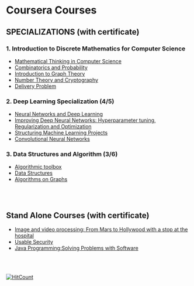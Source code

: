 # Coursera Courses

## SPECIALIZATIONS (with certificate)

### 1. Introduction to Discrete Mathematics for Computer Science
  - [Mathematical Thinking in Computer Science](Introduction_to_Discrete_Mathematics_for_Computer_Science_Specialization/Mathematical_Thinking_in_Computer_Science)
  - [Combinatorics and Probability](Introduction_to_Discrete_Mathematics_for_Computer_Science_Specialization/Combinatorics_and_Probability)
  - [Introduction to Graph Theory](Introduction_to_Discrete_Mathematics_for_Computer_Science_Specialization/Introduction_to_Graph_Theory)
  - [Number Theory and Cryptography](Introduction_to_Discrete_Mathematics_for_Computer_Science_Specialization/Number_Theory_and_Cryptography)
  - [Delivery Problem](Introduction_to_Discrete_Mathematics_for_Computer_Science_Specialization/Delivery_problem)
  

### 2. Deep Learning Specialization (4/5)
  - [Neural Networks and Deep Learning](Deep_Learning_Specialization/Neural_Networks_and_Deep_Learning)
  - [Improving Deep Neural Networks: Hyperparameter tuning, Regularization and Optimization](https://github.com/sagarchand9/Coursera_Courses/tree/master/Deep_Learning_Specialization/Improving_Deep_Neural_Networks:%20Hyperparameter_tuning%2C_Regularization_and_Optimization) 
  - [Structuring Machine Learning Projects](Deep_Learning_Specialization/Structuring_Machine_Learning_Projects)
  - [Convolutional Neural Networks](Deep_Learning_Specialization/Convolution_Neural_Networks)
  
### 3. Data Structures and Algorithm (3/6)
  - [Algorithmic toolbox](Data_Structures_and_Algorithms_Specialization/Algorithmic_Toolbox)
  - [Data Structures](Data_Structures_and_Algorithms_Specialization/Data_Structures) 
  - [Algorithms on Graphs](Data_Structures_and_Algorithms_Specialization/Algorithms_on_Graphs) 
  
  <br/><br/>

  
## Stand Alone Courses (with certificate)
  - [Image and video processing: From Mars to Hollywood with a stop at the hospital](https://github.com/sagarchand9/Coursera_Courses/tree/master/Image_and_video_processing:%20From_Mars_to_Hollywood_with_a_stop_at_the_hospital)
  - [Usable Security](Usable_Security)
  - [Java Programming:Solving Problems with Software](https://github.com/sagarchand9/Coursera_Courses/tree/master/Java_Programming:Solving_Problems_with_Software)
  
<br/><br/>

[![HitCount](http://hits.dwyl.com/sagarchand9/Coursera_Courses.svg)](http://hits.dwyl.com/sagarchand9/Coursera_Courses)
